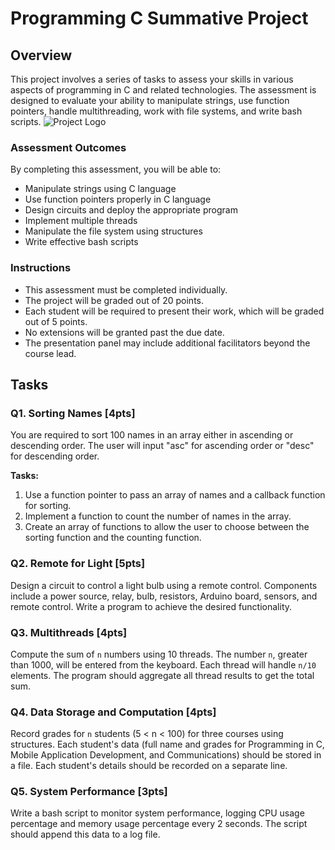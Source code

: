 # Programming C Summative Project

## Overview

This project involves a series of tasks to assess your skills in various aspects of programming in C and related technologies. The assessment is designed to evaluate your ability to manipulate strings, use function pointers, handle multithreading, work with file systems, and write bash scripts.
![Project Logo](remote/Remote_Control.jpg)


### Assessment Outcomes

By completing this assessment, you will be able to:
- Manipulate strings using C language
- Use function pointers properly in C language
- Design circuits and deploy the appropriate program
- Implement multiple threads
- Manipulate the file system using structures
- Write effective bash scripts

### Instructions

- This assessment must be completed individually.
- The project will be graded out of 20 points.
- Each student will be required to present their work, which will be graded out of 5 points.
- No extensions will be granted past the due date.
- The presentation panel may include additional facilitators beyond the course lead.

## Tasks

### Q1. Sorting Names [4pts]

You are required to sort 100 names in an array either in ascending or descending order. The user will input "asc" for ascending order or "desc" for descending order.

**Tasks:**
1. Use a function pointer to pass an array of names and a callback function for sorting.
2. Implement a function to count the number of names in the array.
3. Create an array of functions to allow the user to choose between the sorting function and the counting function.

### Q2. Remote for Light [5pts]

Design a circuit to control a light bulb using a remote control. Components include a power source, relay, bulb, resistors, Arduino board, sensors, and remote control. Write a program to achieve the desired functionality.

### Q3. Multithreads [4pts]

Compute the sum of `n` numbers using 10 threads. The number `n`, greater than 1000, will be entered from the keyboard. Each thread will handle `n/10` elements. The program should aggregate all thread results to get the total sum.

### Q4. Data Storage and Computation [4pts]

Record grades for `n` students (5 < n < 100) for three courses using structures. Each student's data (full name and grades for Programming in C, Mobile Application Development, and Communications) should be stored in a file. Each student's details should be recorded on a separate line.

### Q5. System Performance [3pts]

Write a bash script to monitor system performance, logging CPU usage percentage and memory usage percentage every 2 seconds. The script should append this data to a log file.
